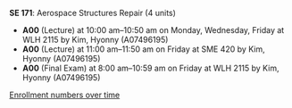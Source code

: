 **SE 171**: Aerospace Structures Repair (4 units)

- **A00** (Lecture) at 10:00 am–10:50 am on Monday, Wednesday, Friday at WLH 2115 by Kim, Hyonny (A07496195)
- **A00** (Lecture) at 11:00 am–11:50 am on Friday at SME 420 by Kim, Hyonny (A07496195)
- **A00** (Final Exam) at 8:00 am–10:59 am on Friday at WLH 2115 by Kim, Hyonny (A07496195)

[Enrollment numbers over time](./SE171.tsv)
